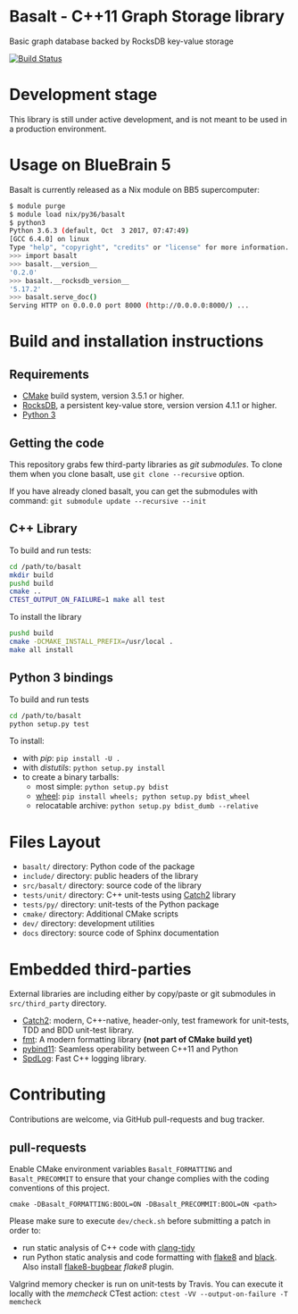 # Basalt - C++11 Graph Storage library

Basic graph database backed by RocksDB key-value storage

[![Build Status](https://api.travis-ci.com/tristan0x/basalt.svg?token=p3ijqmiSc83uPHF74Ay8&branch=master)](https://travis-ci.org/tristan0x/basalt)

# Development stage

This library is still under active development, and is not meant to be used
in a production environment.

# Usage on BlueBrain 5

Basalt is currently released as a Nix module on BB5 supercomputer:

```bash
$ module purge
$ module load nix/py36/basalt
$ python3
Python 3.6.3 (default, Oct  3 2017, 07:47:49)
[GCC 6.4.0] on linux
Type "help", "copyright", "credits" or "license" for more information.
>>> import basalt
>>> basalt.__version__
'0.2.0'
>>> basalt.__rocksdb_version__
'5.17.2'
>>> basalt.serve_doc()
Serving HTTP on 0.0.0.0 port 8000 (http://0.0.0.0:8000/) ...
```

# Build and installation instructions

## Requirements

* [CMake](https://cmake.org) build system, version 3.5.1 or higher.
* [RocksDB](https://rocksdb.org/), a persistent key-value store,
  version version 4.1.1 or higher.
* [Python 3](https://python.org/)

## Getting the code

This repository grabs few third-party libraries as *git submodules*.
To clone them when you clone basalt, use `git clone --recursive` option.

If you have already cloned basalt, you can get the submodules with command:
`git submodule update --recursive --init`

## C++ Library

To build and run tests:
```sh
cd /path/to/basalt
mkdir build
pushd build
cmake ..
CTEST_OUTPUT_ON_FAILURE=1 make all test
```

To install the library
```sh
pushd build
cmake -DCMAKE_INSTALL_PREFIX=/usr/local .
make all install
```

## Python 3 bindings

To build and run tests

```sh
cd /path/to/basalt
python setup.py test
```

To install:
* with _pip_: `pip install -U .`
* with _distutils_: `python setup.py install`
* to create a binary tarballs:
  * most simple: `python setup.py bdist`
  * [wheel](https://www.python.org/dev/peps/pep-0427/): `pip install wheels; python setup.py bdist_wheel`
  * relocatable archive: `python setup.py bdist_dumb --relative`

# Files Layout

* `basalt/` directory: Python code of the package
* `include/` directory: public headers of the library
* `src/basalt/` directory: source code of the library
* `tests/unit/` directory: C++ unit-tests using
  [Catch2](https://github.com/catchorg/Catch2) library
* `tests/py/` directory: unit-tests of the Python package
* `cmake/` directory: Additional CMake scripts
* `dev/` directory: development utilities
* `docs` directory: source code of Sphinx documentation

# Embedded third-parties

External libraries are including either by copy/paste or git submodules
in `src/third_party` directory.

* [Catch2](https://github.com/catchorg/Catch2):
  modern, C++-native, header-only, test framework for unit-tests, TDD
  and BDD unit-test library.
* [fmt](https://github.com/fmtlib/fmt): A modern formatting library
  **(not part of CMake build yet)**
* [pybind11](https://pybind11.rtfd.io): Seamless operability between C++11 and Python
* [SpdLog](https://github.com/gabime/spdlog): Fast C++ logging library.

# Contributing

Contributions are welcome, via GitHub pull-requests and bug tracker.

## pull-requests

Enable CMake environment variables `Basalt_FORMATTING`
and `Basalt_PRECOMMIT` to ensure that your change complies
with the coding conventions of this project.

`cmake -DBasalt_FORMATTING:BOOL=ON -DBasalt_PRECOMMIT:BOOL=ON <path>`

Please make sure to execute `dev/check.sh` before submitting a patch in order to:
* run static analysis of C++ code with
  [clang-tidy](http://clang.llvm.org/extra/clang-tidy/)
* run Python static analysis and code formatting with
  [flake8](http://flake8.pycqa.org) and [black](https://github.com/ambv/black).
  Also install [flake8-bugbear](https://github.com/PyCQA/flake8-bugbear)
  *flake8* plugin.

Valgrind memory checker is run on unit-tests by Travis. You can execute it locally
with the *memcheck* CTest action: `ctest -VV --output-on-failure -T memcheck`
